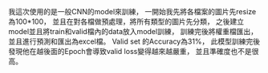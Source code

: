 我這次使用的是一般CNN的model來訓練，
一開始我先將各檔案的圖片先resize為100*100，
並且在對各檔做預處理，將所有類型的圖片先分類，
之後建立model並且將train和valid檔內的data放入model訓練，
訓練完後將權重檔匯出，並且進行預測和匯出為excel檔。
Valid set 的Accuracy為31%，
此模型訓練完後發現他在越後面的Epoch會導致valid loss變得越來越嚴重，
並且準確度也不是很高。
